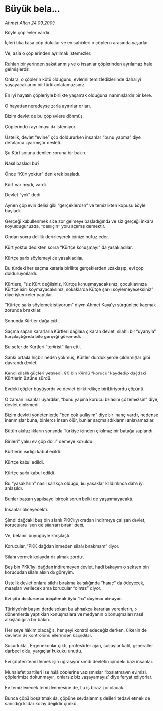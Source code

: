 # Büyük bela...

*Ahmet Altan 24.09.2009*

<div class="taraf_structure_2col_1zq">
<div class="margen_n">



 <p>Böyle çöp evler vardır. <br/><br/>İçleri tıka basa çöp doludur ve ev sahipleri o çöplerin arasında yaşarlar. <br/><br/>Ve, asla o çöplerinden ayrılmak istemezler. <br/><br/>Ruhları bir yerinden sakatlanmış ve o insanlar çöplerinden ayrılamaz hale gelmişlerdir. <br/><br/>Onlara, o çöplerin kötü olduğunu, evlerini temizlediklerinde daha iyi yaşayacaklarını bir türlü anlatamazsınız. <br/><br/>En iyi hayatın çöpleriyle birlikte yaşamak olduğuna inanmışlardır bir kere. <br/><br/>O hayattan neredeyse zorla ayırırlar onları. <br/><br/>Bizim devlet de bu çöp evlere dönmüş. <br/><br/>Çöplerinden ayrılmayı da istemiyor. <br/><br/>Üstelik, devlet “evine” çöp doldururken insanlar “bunu yapma” diye defalarca uyarmıştır devleti. <br/><br/>Şu Kürt sorunu denilen soruna bir bakın. <br/><br/>Nasıl başladı bu? <br/><br/>Önce “Kürt yoktur” denilerek başladı. <br/><br/>Kürt var mıydı, vardı. <br/><br/>Devlet “yok” dedi. <br/><br/>Aynen çöp evin delisi gibi “gerçeklerden” ve temizlikten kopuşu böyle başladı. <br/><br/>Gerçeği kabullenmek size zor gelmeye başladığında ve siz gerçeği inkâra koyulduğunuzda, “deliliğin” yolu açılmış demektir. <br/><br/>Ondan sonra delilik derinleşerek içinize nüfuz eder. <br/><br/>Kürt yoktur dedikten sonra “Kürtçe konuşmayı” da yasakladılar. <br/><br/>Kürtçe şarkı söylemeyi de yasakladılar. <br/><br/>Bu türdeki her saçma kararla birlikte gerçeklerden uzaklaşıp, evi çöp dolduruyorlardı. <br/><br/>Kürtlere, “siz Kürt değilsiniz, Kürtçe konuşmayacaksınız, çocuklarınıza Kürtçe isim koymayacaksınız, sokaklarda Kütçe şarkı söylemeyeceksiniz” diye işkenceler yaptılar. <br/><br/>“Kürtçe şarkı söylemek istiyorum” diyen Ahmet Kaya’yı sürgünlere kaçmak zorunda bıraktılar. <br/><br/>Sonunda Kürtler dağa çıktı. <br/><br/>Saçma sapan kararlarla Kürtleri dağlara çıkaran devlet, silahlı bir “uyarıyla” karşılaştığında bile gerçeği göremedi. <br/><br/>Bu sefer de Kürtleri “terörist” ilan etti. <br/><br/>Sanki ortada hiçbir neden yokmuş, Kürtler durduk yerde çıldırmışlar gibi davrandı devlet. <br/><br/>Kendi silahlı güçleri yetmedi, 80 bin Kürdü “korucu” kaydedip dağdaki Kürtlerin üstüne sürdü. <br/><br/>Evdeki çöpler büyüyordu ve devlet biriktirdikçe biriktiriyordu çöpünü. <br/><br/>O zaman insanlar uyardılar, “bunu yapma korucu belasını çözemezsin” diye, devlet dinlemedi. <br/><br/>Bizim devleti yönetenlerde “ben çok akıllıyım” diye bir inanç vardır, nedense inanmışlar buna, binlerce insan ölür, bunlar saçmaladıklarını anlayamazlar. <br/><br/>Bütün akılsızlıkların sonunda Türkiye içinden çıkılmaz bir batağa saplandı. <br/><br/>Birileri” yahu ev çöp dolu” demeye koyuldu. <br/><br/>Kürtlerin varlığı kabul edildi. <br/><br/>Kürtçe kabul edildi. <br/><br/>Kürtçe şarkı kabul edildi. <br/><br/>Bu “yasakların” nasıl salakça olduğu, bu yasaklar kaldırılınca daha iyi anlaşıldı. <br/><br/>Bunlar baştan yapılsaydı birçok sorun belki de yaşanmayacaktı. <br/><br/>İnsanlar ölmeyecekti. <br/><br/>Şimdi dağdaki beş bin silahlı PKK’lıyı oradan indirmeye çalışan devlet, koruculara “sen de silahları bırak” dedi. <br/><br/>Ve, belanın büyüğüyle karşılaştı. <br/><br/>Korucular, “PKK dağdan inmeden silahı bırakmam” diyor. <br/><br/>Silahı vermek kolaydır da almak zordur. <br/><br/>Beş bin PKK’lıyı dağdan indiremeyen devlet, hadi bakayım o seksen bin korucudan silahı alsın da göreyim. <br/><br/>Üstelik devlet onlara silahı bırakma karşılığında “haraç” da ödeyecek, maaşları verilecek ama korucular “olmaz” diyor. <br/><br/>Evi çöp doldurunca boşaltmak öyle “ha” deyince olmuyor. <br/><br/>Türkiye’nin başını derde sokan bu ahmakça kararları verenlerin, o dönemlerde yaptıkları konuşmalara ve medyanın o konuşmaları nasıl alkışladığına bir bakın. <br/><br/>Her şeye hâkim olacağız, her şeyi kontrol edeceğiz derken, ülkenin de devletin de kontrolünü ellerinden kaçırdılar. <br/><br/>Susurluklar, Ergenekonlar çıktı, profesörler ajan, subaylar katil, generaller darbeci oldu, yargıçlar hukuku unuttu. <br/><br/>Evi çöpten temizlemek için uğraşıyor şimdi devletin içindeki bazı insanlar. <br/><br/>Muhalefet partileri ise hâlâ çöplerine yapışmışlar “boşlatmayın evimizi, çöplerimize dokunmayın, onlarsız biz yaşayamayız” diye feryat ediyorlar. <br/><br/>Ev temizlenecek temizlenmesine de, bu iş biraz zor olacak. <br/><br/>Bunca çöpü boşaltmak da, çöpüne sevdalanmış delileri tedavi etmek de sanıldığı kadar kolay değildir çünkü.</p>
<br/>
<br/>
<br/>



<br/>


<div id="taraf_not">
</div>

</div>


</div>
